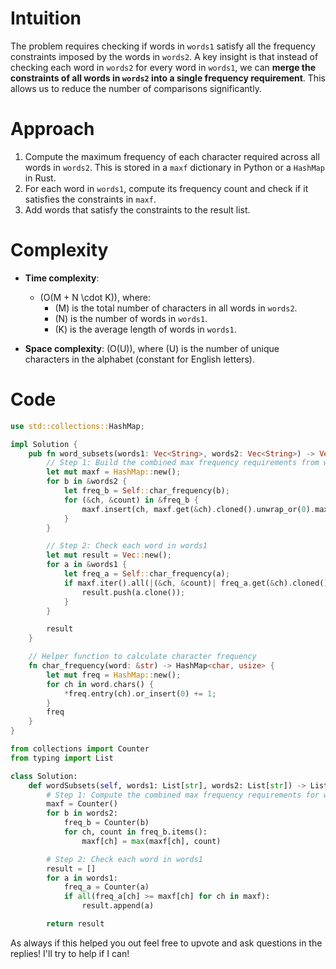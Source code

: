 # Intuition
The problem requires checking if words in `words1` satisfy all the frequency constraints imposed by the words in `words2`. A key insight is that instead of checking each word in `words2` for every word in `words1`, we can **merge the constraints of all words in `words2` into a single frequency requirement**. This allows us to reduce the number of comparisons significantly.

# Approach
1. Compute the maximum frequency of each character required across all words in `words2`. This is stored in a `maxf` dictionary in Python or a `HashMap` in Rust.
2. For each word in `words1`, compute its frequency count and check if it satisfies the constraints in `maxf`.
3. Add words that satisfy the constraints to the result list.

# Complexity
- **Time complexity**:
  - \(O(M + N \cdot K)\), where:
    - \(M\) is the total number of characters in all words in `words2`.
    - \(N\) is the number of words in `words1`.
    - \(K\) is the average length of words in `words1`.

- **Space complexity**: \(O(U)\), where \(U\) is the number of unique characters in the alphabet (constant for English letters).

# Code
```rust []
use std::collections::HashMap;

impl Solution {
    pub fn word_subsets(words1: Vec<String>, words2: Vec<String>) -> Vec<String> {
        // Step 1: Build the combined max frequency requirements from words2
        let mut maxf = HashMap::new();
        for b in &words2 {
            let freq_b = Self::char_frequency(b);
            for (&ch, &count) in &freq_b {
                maxf.insert(ch, maxf.get(&ch).cloned().unwrap_or(0).max(count));
            }
        }

        // Step 2: Check each word in words1
        let mut result = Vec::new();
        for a in &words1 {
            let freq_a = Self::char_frequency(a);
            if maxf.iter().all(|(&ch, &count)| freq_a.get(&ch).cloned().unwrap_or(0) >= count) {
                result.push(a.clone());
            }
        }

        result
    }

    // Helper function to calculate character frequency
    fn char_frequency(word: &str) -> HashMap<char, usize> {
        let mut freq = HashMap::new();
        for ch in word.chars() {
            *freq.entry(ch).or_insert(0) += 1;
        }
        freq
    }
}

```
```python []
from collections import Counter
from typing import List

class Solution:
    def wordSubsets(self, words1: List[str], words2: List[str]) -> List[str]:
        # Step 1: Compute the combined max frequency requirements for words2
        maxf = Counter()
        for b in words2:
            freq_b = Counter(b)
            for ch, count in freq_b.items():
                maxf[ch] = max(maxf[ch], count)

        # Step 2: Check each word in words1
        result = []
        for a in words1:
            freq_a = Counter(a)
            if all(freq_a[ch] >= maxf[ch] for ch in maxf):
                result.append(a)

        return result
```
As always if this helped you out feel free to upvote
and ask questions in the replies! I'll try to help if I can!
